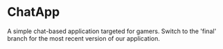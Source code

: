 # ChatApp
A simple chat-based application targeted for gamers. Switch to the 'final' branch for the most recent version of our application.
